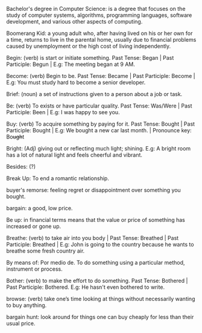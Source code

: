 Bachelor's degree in Computer Science: is a degree that focuses on the study of computer systems, algorithms, programming languages, software development, and various other aspects of computing.

Boomerang Kid: a young adult who, after having lived on his or her own for a time, returns to live in the parental home, usually due to financial problems caused by unemployment or the high cost of living independently.

Begin: (verb) is start or initiate something. Past Tense: Began | Past Participle: Begun | E.g: The meeting began at 9 AM.

Become: (verb) Begin to be. Past Tense: Became | Past Participle: Become | E.g: You must study hard to become a senior developer. 

Brief: (noun) a set of instructions given to a person about a job or task.

Be: (verb) To exists or have particular quality. Past Tense: Was/Were | Past Participle: Been | E.g: I was happy to see you.

Buy: (verb) To acquire something by paying for it. Past Tense: Bought | Past Participle: Bought | E.g: We bought a new car last month. | Pronounce key: Bo~~ugh~~t

Bright: (Adj) giving out or reflecting much light; shining. E.g: A bright room has a lot of natural light and feels cheerful and vibrant. 

Besides: (?)

Break Up: To end a romantic relationship.

buyer's remorse: feeling regret or disappointment over something you bought. 

bargain: a good, low price.

Be up: in financial terms means that the value or price of something has increased or gone up.

Breathe: (verb) to take air into you body | Past Tense: Breathed | Past Participle: Breathed | E.g: John is going to the country because he wants to breathe some fresh country air.

By means of: Por medio de. To do something using a particular method, instrument or process. 

Bother: (verb) to make the effort to do something. Past Tense: Bothered | Past Participle: Bothered. E.g: He hasn't even bothered to write.

browse: (verb) take one’s time looking at things without necessarily wanting to buy anything.

bargain hunt: look around for things one can buy cheaply for less than their usual price.